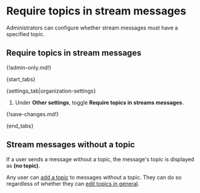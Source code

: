 # Require topics in stream messages

Administrators can configure whether stream messages must have a
specified topic.

## Require topics in stream messages

{!admin-only.md!}

{start_tabs}

{settings_tab|organization-settings}

1. Under **Other settings**, toggle
   **Require topics in streams messages**.

{!save-changes.md!}

{end_tabs}

## Stream messages without a topic

If a user sends a message without a topic, the message's topic is
displayed as **(no topic)**.

Any user can [add a topic](/help/rename-a-topic) to messages without a topic.
They can do so regardless of whether they can [edit topics in
general](/help/restrict-moving-messages).
